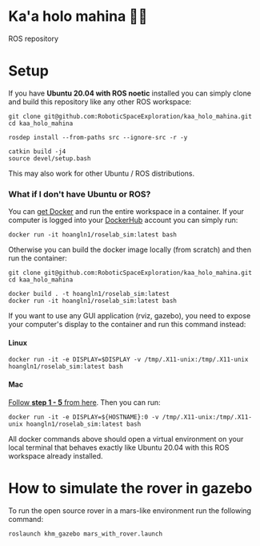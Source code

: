 # Ka'a holo mahina 🌙🚗
 ROS repository
 

# Setup
If you have **Ubuntu 20.04 with ROS noetic** installed you can 
simply clone and build this repository like any other ROS workspace:

```
git clone git@github.com:RoboticSpaceExploration/kaa_holo_mahina.git
cd kaa_holo_mahina

rosdep install --from-paths src --ignore-src -r -y

catkin build -j4
source devel/setup.bash
```

This may also work for other Ubuntu / ROS distributions.

### What if I don't have Ubuntu or ROS?
You can [get Docker](https://docs.docker.com/get-docker/) and run the entire workspace in a container. If your computer is logged into your [DockerHub](https://hub.docker.com/) account you can simply run:

```
docker run -it hoangln1/roselab_sim:latest bash
```

Otherwise you can build the docker image locally (from scratch) and then run the container:
```
git clone git@github.com:RoboticSpaceExploration/kaa_holo_mahina.git
cd kaa_holo_mahina

docker build . -t hoangln1/roselab_sim:latest
docker run -it hoangln1/roselab_sim:latest bash
```


If you want to use any GUI application (rviz, gazebo), you need to expose your computer's display to the container and run this command instead:

#### Linux
```
docker run -it -e DISPLAY=$DISPLAY -v /tmp/.X11-unix:/tmp/.X11-unix hoangln1/roselab_sim:latest bash
```

#### Mac
[Follow **step 1 - 5** from here](https://gist.github.com/cschiewek/246a244ba23da8b9f0e7b11a68bf3285). Then you can run:
```
docker run -it -e DISPLAY=${HOSTNAME}:0 -v /tmp/.X11-unix:/tmp/.X11-unix hoangln1/roselab_sim:latest bash
```

All docker commands above should open a virtual environment on your local terminal that behaves exactly
like Ubuntu 20.04 with this ROS workspace already installed.

# How to simulate the rover in gazebo
To run the open source rover in a mars-like environment run the following command:
```
roslaunch khm_gazebo mars_with_rover.launch
```